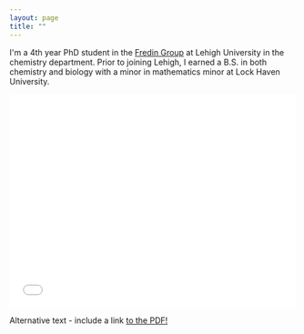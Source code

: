 ```yaml
---
layout: page
title: ""
---
```


I'm a 4th year PhD student in the [Fredin Group](https://sites.google.com/lehigh.edu/fredingroup/home?authuser=0) at Lehigh University in the chemistry department. Prior to joining Lehigh, I earned a B.S. in both chemistry and biology with a minor in mathematics minor at Lock Haven University.

<embed src= "Zachary_Knepp_CV.pdf" type="application/pdf" width= "100%" height= "375" wmode=window>

<object data="Zachary_Knepp_CV.pdf" type="application/pdf" width="100%" height="100%">
  <p>Alternative text - include a link <a href="Zachary_Knepp_CV.pdf">to the PDF!</a></p>
</object>
